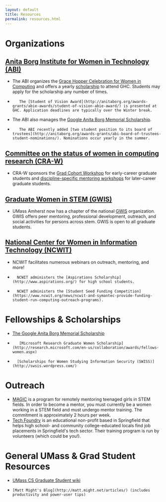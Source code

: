 ```yaml
---
layout: default
title: Resources
permalink: resources.html
---
```


# Organizations

## [Anita Borg Institute for Women in Technology (ABI)](http://www.anitaborg.org/)

*    The ABI organizes the [Grace Hopper Celebration for Women in Computing](http://gracehopper.org/) and offers a yearly [scholarship](http://anitaborg.org/awards-grants/ghc-scholarship-grants/) to attend GHC. Students may apply for the scholarship any number of times.
*        The [Student of Vision Award](http://anitaborg.org/awards-grants/abie-awards/student-of-vision-abie-award/) is presented at GHC. Application deadlines are typically over the Winter break.
*    The ABI also manages the [Google Anita Borg Memorial Scholarship](http://www.google.com/anitaborg/).
*        The ABI recently added [two student position to its board of trustees](http://anitaborg.org/awards-grants/abi-board-of-trustees-student-nominations/). Nominations occur yearly in the summer.


## [Committee on the status of women in computing research (CRA-W)](http://www.cra.org/Activities/craw)

*    CRA-W sponsors the [Grad Cohort Workshop](http://www.cra-w.org/ArticleDetails/tabid/77/ArticleID/55/Graduate-Cohort-Workshop.aspx) for early-career graduate students and [discipline-specific mentoring workshops](http://cra-w.org/ArticleDetails/tabid/77/ArticleID/52/Discipline-specific-Mentoring-Workshops-DSW.aspx) for later-career graduate students.


## [Graduate Women in STEM (GWIS)](http://blogs.umass.edu/gwis/)

*    UMass Amherst now has a chapter of the national [GWIS](http://gwis.org/) organization. GWIS offers peer mentoring, professional development, outreach, and social activities for persons across stem. GWIS is open to all graduate students.


## [National Center for Women in Information Technology (NCWIT)](https://www.ncwit.org/)

*    NCWIT facilitates numerous webinars on outreach, mentoring, and more!
 *       NCWIT administers the [Aspirations Scholarship](http://www.aspirations.org/) for high school students.
*	    NCWIT administers the [Student Seed Funding Competition](https://www.ncwit.org/news/ncwit-and-symantec-provide-funding-student-run-computing-outreach-programs).


# Fellowships & Scholarships

*    [The Google Anita Borg Memorial Scholarship](http://www.google.com/anitaborg/)
*        [Microsoft Research Graduate Women Scholarship](http://research.microsoft.com/en-us/collaboration/awards/fellows-women.aspx)
*	    [Scholarships for Women Studying Information Security (SWISS)](http://swsis.wordpress.com/)

# Outreach

*    [MAGIC](http://www.getmagic.org/) is a program for remotely mentoring teenaged girls in STEM fields. In order to become a mentor, you must currently be a women working in a STEM field and must undergo mentor training. The commitment is approximately 2 hours per week.
* [Tech Foundry](http://thetechfoundry.org) is an educational non-profit based in Springfield that helps high school- and community college-educated locals find job placements in Springfield's tech sector. Their training program is run by volunteers (which could be you!).

# General UMass & Grad Student Resources

  *  [UMass CS Graduate Student wiki](http://twiki.cs.umass.edu/bin/view/Grads/WebHome)
   *     [Matt Might's Blog](http://matt.might.net/articles/) (includes productivity and power-user tips)